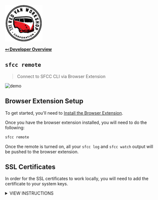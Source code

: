 ![Logo](img/logo.png "Logo")

**[↤ Developer Overview](../README.md#developer-overview)**

`sfcc remote`
---

> Connect to SFCC CLI via Browser Extension

![demo](https://sfcc-cli.s3.amazonaws.com/remote.gif?v=1.1.0)


Browser Extension Setup
---

To get started, you'll need to [Install the Browser Extension](https://github.com/redvanworkshop/sfcc-remote).

Once you have the browser extension installed, you will need to do the following:

```bash
sfcc remote
```

Once the remote is turned on, all your `sfcc log` and `sfcc watch` output will be pushed to the browser extension.

SSL Certificates
---

In order for the SSL certificates to work locally, you will need to add the certificate to your system keys.

<details><summary>VIEW INSTRUCTIONS</summary>
<p>

For MacOS you can do this:

```bash
cd ./remote/ssl
sudo security add-trusted-cert -d -r trustRoot -k /Library/Keychains/System.keychain sfcc-cli-ca.cer
```

SSL Certs already created in `./remote/ssl`, but if they need to be created again, here is how it was done:

```bash
cd ./remote/ssl
openssl req -x509 -newkey rsa:2048 -out sfcc-cli-ca.cer -outform PEM -keyout sfcc-cli-ca.pvk -days 10000 -verbose -config sfcc-cli.cnf -nodes -sha256 -subj "/CN=sfcc-cli CA"
openssl req -newkey rsa:2048 -keyout sfcc-cli-localhost.pvk -out sfcc-cli-localhost.req -subj /CN=localhost -sha256 -nodes
openssl x509 -req -CA sfcc-cli-ca.cer -CAkey sfcc-cli-ca.pvk -in sfcc-cli-localhost.req -out sfcc-cli-localhost.cer -days 10000 -extfile sfcc-cli.ext -sha256 -set_serial 0x1111
```

</p>
</details>
